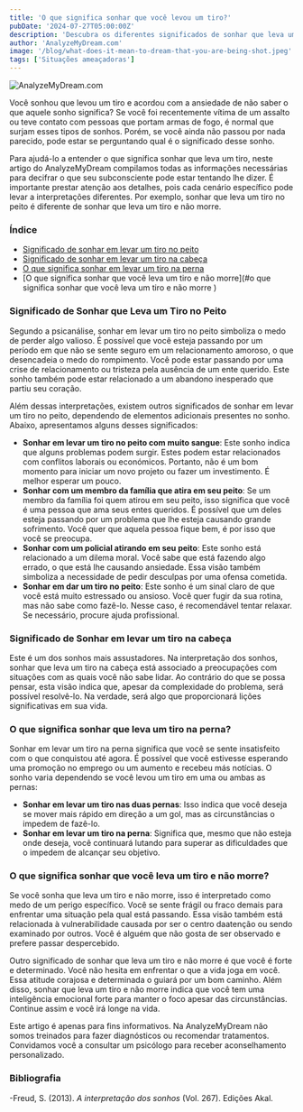 ```yaml
---
title: 'O que significa sonhar que você levou um tiro?'
pubDate: '2024-07-27T05:00:00Z'
description: 'Descubra os diferentes significados de sonhar que leva um tiro, desde o medo da perda até o impacto emocional dessas visões.'
author: 'AnalyzeMyDream.com'
image: '/blog/what-does-it-mean-to-dream-that-you-are-being-shot.jpeg'
tags: ['Situações ameaçadoras']
---
```


![AnalyzeMyDream.com](/blog/what-does-it-mean-to-dream-that-you-are-being-shot.jpeg)

Você sonhou que levou um tiro e acordou com a ansiedade de não saber o que aquele sonho significa? Se você foi recentemente vítima de um assalto ou teve contato com pessoas que portam armas de fogo, é normal que surjam esses tipos de sonhos. Porém, se você ainda não passou por nada parecido, pode estar se perguntando qual é o significado desse sonho.

Para ajudá-lo a entender o que significa sonhar que leva um tiro, neste artigo do AnalyzeMyDream compilamos todas as informações necessárias para decifrar o que seu subconsciente pode estar tentando lhe dizer. É importante prestar atenção aos detalhes, pois cada cenário específico pode levar a interpretações diferentes. Por exemplo, sonhar que leva um tiro no peito é diferente de sonhar que leva um tiro e não morre.

### Índice

- [Significado de sonhar em levar um tiro no peito](#significado-de-sonhar-em-levar-um-baleado-no-peito)
- [Significado de sonhar em levar um tiro na cabeça](#significado-de-sonhar-em-levar-um-baleado-na-cabeça)
- [O que significa sonhar em levar um tiro na perna](#o-que-significa-sonhar-em-levar-um-baleado-na-perna)
- [O que significa sonhar que você leva um tiro e não morre](#o que significa sonhar que você leva um tiro e não morre )

### Significado de Sonhar que Leva um Tiro no Peito

Segundo a psicanálise, sonhar em levar um tiro no peito simboliza o medo de perder algo valioso. É possível que você esteja passando por um período em que não se sente seguro em um relacionamento amoroso, o que desencadeia o medo do rompimento. Você pode estar passando por uma crise de relacionamento ou tristeza pela ausência de um ente querido. Este sonho também pode estar relacionado a um abandono inesperado que partiu seu coração.

Além dessas interpretações, existem outros significados de sonhar em levar um tiro no peito, dependendo de elementos adicionais presentes no sonho. Abaixo, apresentamos alguns desses significados:

- **Sonhar em levar um tiro no peito com muito sangue**: Este sonho indica que alguns problemas podem surgir. Estes podem estar relacionados com conflitos laborais ou económicos. Portanto, não é um bom momento para iniciar um novo projeto ou fazer um investimento. É melhor esperar um pouco.
- **Sonhar com um membro da família que atira em seu peito**: Se um membro da família foi quem atirou em seu peito, isso significa que você é uma pessoa que ama seus entes queridos. É possível que um deles esteja passando por um problema que lhe esteja causando grande sofrimento. Você quer que aquela pessoa fique bem, é por isso que você se preocupa.
- **Sonhar com um policial atirando em seu peito**: Este sonho está relacionado a um dilema moral. Você sabe que está fazendo algo errado, o que está lhe causando ansiedade. Essa visão também simboliza a necessidade de pedir desculpas por uma ofensa cometida.
- **Sonhar em dar um tiro no peito**: Este sonho é um sinal claro de que você está muito estressado ou ansioso. Você quer fugir da sua rotina, mas não sabe como fazê-lo. Nesse caso, é recomendável tentar relaxar. Se necessário, procure ajuda profissional.

### Significado de Sonhar em levar um tiro na cabeça

Este é um dos sonhos mais assustadores. Na interpretação dos sonhos, sonhar que leva um tiro na cabeça está associado a preocupações com situações com as quais você não sabe lidar. Ao contrário do que se possa pensar, esta visão indica que, apesar da complexidade do problema, será possível resolvê-lo. Na verdade, será algo que proporcionará lições significativas em sua vida.

### O que significa sonhar que leva um tiro na perna?

Sonhar em levar um tiro na perna significa que você se sente insatisfeito com o que conquistou até agora. É possível que você estivesse esperando uma promoção no emprego ou um aumento e recebeu más notícias. O sonho varia dependendo se você levou um tiro em uma ou ambas as pernas:

- **Sonhar em levar um tiro nas duas pernas**: Isso indica que você deseja se mover mais rápido em direção a um gol, mas as circunstâncias o impedem de fazê-lo.
- **Sonhar em levar um tiro na perna**: Significa que, mesmo que não esteja onde deseja, você continuará lutando para superar as dificuldades que o impedem de alcançar seu objetivo.

### O que significa sonhar que você leva um tiro e não morre?

Se você sonha que leva um tiro e não morre, isso é interpretado como medo de um perigo específico. Você se sente frágil ou fraco demais para enfrentar uma situação pela qual está passando. Essa visão também está relacionada à vulnerabilidade causada por ser o centro daatenção ou sendo examinado por outros. Você é alguém que não gosta de ser observado e prefere passar despercebido.

Outro significado de sonhar que leva um tiro e não morre é que você é forte e determinado. Você não hesita em enfrentar o que a vida joga em você. Essa atitude corajosa e determinada o guiará por um bom caminho. Além disso, sonhar que leva um tiro e não morre indica que você tem uma inteligência emocional forte para manter o foco apesar das circunstâncias. Continue assim e você irá longe na vida.

Este artigo é apenas para fins informativos. Na AnalyzeMyDream não somos treinados para fazer diagnósticos ou recomendar tratamentos. Convidamos você a consultar um psicólogo para receber aconselhamento personalizado.

### Bibliografia

-Freud, S. (2013). *A interpretação dos sonhos* (Vol. 267). Edições Akal.